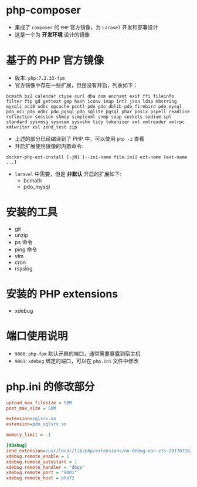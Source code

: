 # php-composer

-   集成了 `composer` 的 `PHP` 官方镜像，为 `Laravel` 开发和部署设计
-   这是一个为 **开发环境** 设计的镜像

# 基于的 PHP 官方镜像

-   版本: `php:7.2.33-fpm`
-   官方镜像中存在一些扩展，但是没有开启，列表如下：

```
bcmath bz2 calendar ctype curl dba dom enchant exif ffi fileinfo filter ftp gd gettext gmp hash iconv imap intl json ldap mbstring mysqli oci8 odbc opcache pcntl pdo pdo_dblib pdo_firebird pdo_mysql pdo_oci pdo_odbc pdo_pgsql pdo_sqlite pgsql phar posix pspell readline reflection session shmop simplexml snmp soap sockets sodium spl standard sysvmsg sysvsem sysvshm tidy tokenizer xml xmlreader xmlrpc xmlwriter xsl zend_test zip
```

-   上述的部分已经编译到了 PHP 中，可以使用 `php -i` 查看
-   开启扩展使用镜像的内置命令:

```shell
docker-php-ext-install [-jN] [--ini-name file.ini] ext-name [ext-name ...]
```

-   `laravel` 中需要，但是 **非默认** 开启的扩展如下:
    -   bcmath
    -   pdo_mysql

# 安装的工具

-   git
-   unzip
-   ps 命令
-   ping 命令
-   vim
-   cron
-   rsyslog

# 安装的 PHP extensions

-   xdebug

# 端口使用说明

-   `9000`: `php-fpm` 默认开启的端口，通常需要暴露到宿主机
-   `9001`: `xdebug` 绑定的端口，可以在 `php.ini` 文件中修改

# php.ini 的修改部分

```ini
upload_max_filesize = 50M
post_max_size = 50M

extension=sqlsrv.so
extension=pdo_sqlsrv.so

memory_limit = -1

[XDebug]
zend_extension=/usr/local/lib/php/extensions/no-debug-non-zts-20170718/xdebug.so
xdebug.remote_enable = 1
xdebug.remote_autostart = 1
xdebug.remote_handler = "dbgp"
xdebug.remote_port = "9001"
xdebug.remote_host = php72
```
